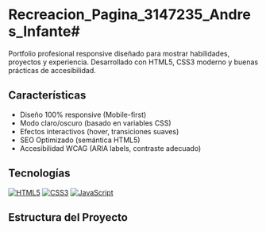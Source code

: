 # Recreacion_Pagina_3147235_Andres_Infante# 


Portfolio profesional responsive diseñado para mostrar habilidades, proyectos y experiencia. Desarrollado con HTML5, CSS3 moderno y buenas prácticas de accesibilidad.

## Características

- Diseño 100% responsive (Mobile-first)
- Modo claro/oscuro (basado en variables CSS)
- Efectos interactivos (hover, transiciones suaves)
- SEO Optimizado (semántica HTML5)
- Accesibilidad WCAG (ARIA labels, contraste adecuado)

## Tecnologías

[![HTML5](https://img.shields.io/badge/HTML5-E34F26?style=flat&logo=html5&logoColor=white)]()
[![CSS3](https://img.shields.io/badge/CSS3-1572B6?style=flat&logo=css3&logoColor=white)]()
[![JavaScript](https://img.shields.io/badge/JavaScript-F7DF1E?style=flat&logo=javascript&logoColor=black)]() *<!-- Opcional -->*

## Estructura del Proyecto